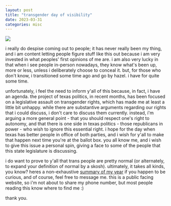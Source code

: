 ```yaml
---
layout: post
title: "transgender day of visibility"
date: 2023-03-31
categories: misc
---
```


<img src="https://hjelfman.com/mm5.jpg" style="max-width: 100%">

i really do despise coming out to people; it has never really been my thing, and i am content letting people figure stuff like this out because i am very invested in what peoples' first opinions of me are. i am also very lucky in that when i see people in-person nowadays, they know what's been up, more or less, unless i deliberately choose to conceal it. but, for those who don't know, i transitioned some time ago and go by hazel. i have for quite some time.

unfortunately, i feel the need to inform y'all of this because, in fact, i have an agenda. the project of texas politics, in recent months, has been focused on a legislative assault on transgender rights, which has made me at least a little bit unhappy. while there are substantive arguments regarding our rights that i could discuss, i don't care to discuss them currently. instead, i'm arguing a more general point - that you should respect one's right to autonomy, and that there is one side in texas politics - those republicans in power - who wish to ignore this essential right. i hope for the day when texas has better people in office of both parties, and i wish for y'all to make that happen next time you're at the ballot box. you all know me, and i wish to give this issue a personal spin, giving a face to some of the people that this state legislature is discussing. 

i do want to prove to y'all that trans people are pretty normal (or alternately, to expand your definition of normal by a skosh). ultimately, it takes all kinds, you know? heres a non-exhaustive <a href="http://hjelfman.com/posts/2023/03/01/State/">summary of my year</a> if you happen to be curious, and of course, feel free to message me. this is a public facing website, so i'm not about to share my phone number, but most people reading this know where to find me :)

thank you.
